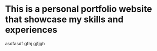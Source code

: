 # This is a personal portfolio website that showcase my skills and experiences

asdfasdf
gfhj
gjfjgh
